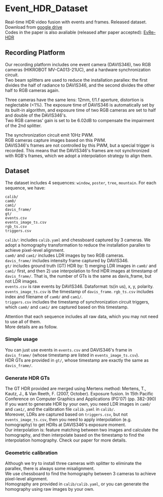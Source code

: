 
# Event_HDR_Dataset
Real-time HDR video fusion with events and frames. Released dataset.  
Download from [google drive](https://drive.google.com/drive/folders/13p4EpDHO1oHKcUhPM0wUvVc_7u0fVzfU?usp=sharing)  
Codes in the paper is also avaliable (released after paper accepted): [EvRe-HDR](https://github.com/LarryDong/EvRe-HDR)


## Recording Platform

Our recording platform includes one event camera (DAVIS346), two RGB cameras (HIKROBOT MV-CA013-21UC), and a hardware synchronization circuit.  
Two beam splitters are used to reduce the installation parallex: the first divides the half of radiance to DAVIS346, and the second divides the other half to RGB cameras again.  


Three cameras have the same lens: 12mm, f/1.f aperture, distortion is neglectable (<1%).
The exposure time of DAVIS346 is automatically set by its built-in algorithm, and exposure time of two RGB cameras are set to half and double of the DAVIS346's.  
Two RGB cameras' gain is set to be 6.02dB to compensate the impairment of the 2nd splitter.

The synchronization circuit emit 10Hz PWM.  
RGB cameras capture images based on this PWM.  
DAVIS346's frames are not controlled by this PWM, but a special trigger is recorded. This means that the DAVIS346's frames are not synchronized with RGB's frames, which we adopt a interpolation strategy to align them.




## Dataset
The dataset includes 4 sequences: `window`, `poster`, `tree`, `mountain`. For each sequence, we have:   
```
calib/
cam0/
cam1/
davis_frame/
gt/
events.csv
events_image_ts.csv
rgb_ts.csv
triggers.csv
```


`calib/`: includes `calib.yaml` and chessboard captured by 3 cameras. We adopt a homography transformation to reduce the installation parallex to achieve pixel-level alignment.  
`cam0/` and `cam1/` includes LDR images by two RGB cameras.  
`davis_frame/` includes intensity frame captured by DAVIS346.  
`gt/` includes ground truth (GT) HDR by: 1) merging LDR images in `cam0/` and `cam1/` first, and then 2) use interpolation to find HDR images at timestamp of `davis_frame/`. That is, the number of GTs is the same as davis_frame, but not LDR images.  
`events.csv` is raw events by DAVIS346. Dataformat: ts(in us), x, y, polarity.  
`events_image_ts.csv` is the timestamp of `davis_frame`. 
`rgb_ts.csv` includes index and filename of `cam0/` and `cam1/`.  
`triggers.csv` includes the timestamp of synchronization circuit triggers, which `cam0/` and `cam1/` are captured based on this timestamp.


Attention that each sequence includes all raw data, which you may not need to use all of them.  
More details are as follow.

### Simple usage
You can just use events in `events.csv` and DAVIS346's frame in `davis_frame/` (whose timestamp are listed in `events_image_ts.csv`).  
HDR GTs are provided in `gt/`, whose timestamp are exactly the same as `davis_frame/`.  

### Generate HDR GTs
The GT HDR provided are merged using Mertens method: Mertens, T., Kautz, J., & Van Reeth, F. (2007, October). Exposure fusion. In 15th Pacific Conference on Computer Graphics and Applications (PG'07) (pp. 382-390)  
If you want to generate HDR by your own, you need LDR images in `cam0/` and `cam1/`, and the calibration file `calib.yaml` in `calib/`.  
Moreover, LDRs are captured based on `triggers.csv`, but not `events_image_ts.csv`, then you need to apply interpolation (e.g. homography) to get HDRs at DAVIS346's exposure moment.  
Our interpolation is: feature matching between two images and calculate the homography, and then interpolate based on the timestamp to find the interpolation homography. Check our paper for more details.  

### Geometric calibration
Although we try to install three cameras with splitter to eliminate the parallex, there is always some misalignment.  
We use chessboard to find the homography between 3 cameras to achieve pixel-level alignment.  
Homography are provided in `calib/calib.yaml`, or you can generate the homography using raw images by your own.





